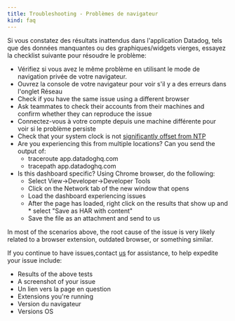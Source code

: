 ```yaml
---
title: Troubleshooting - Problèmes de navigateur
kind: faq
---
```


Si vous constatez des résultats inattendus dans l'application Datadog, tels que des données manquantes ou des graphiques/widgets vierges, essayez la checklist suivante pour résoudre le problème:

* Vérifiez si vous avez le même problème en utilisant le mode de navigation privée de votre navigateur.
* Ouvrez la console de votre navigateur pour voir s'il y a des erreurs dans l'onglet Réseau
* Check if you have the same issue using a different browser
* Ask teammates to check their accounts from their machines and confirm whether they can reproduce the issue
* Connectez-vous à votre compte depuis une machine différente pour voir si le problème persiste
* Check that your system clock is not [significantly offset from NTP][1]
* Are you experiencing this from multiple locations? Can you send the output of:
    * traceroute app.datadoghq.com
    * tracepath app.datadoghq.com
* Is this dashboard specific? Using Chrome browser, do the following:
    * Select View->Developer->Developer Tools
    * Click on the Network tab of the new window that opens
    * Load the dashboard experiencing issues
    * After the page has loaded, right click on the results that show up and * select "Save as HAR with content"
    * Save the file as an attachment and send to us

In most of the scenarios above, the root cause of the issue is very likely related to a browser extension, outdated browser, or something similar.

If you continue to have issues,contact [us][2] for assistance, to help expedite your issue include:

* Results of the above tests
* A screenshot of your issue
* Un lien vers la page en question
* Extensions you're running
* Version du navigateur
* Versions OS 

[1]: /agent/faq/network-time-protocol-ntp-offset-issues
[2]: /help
